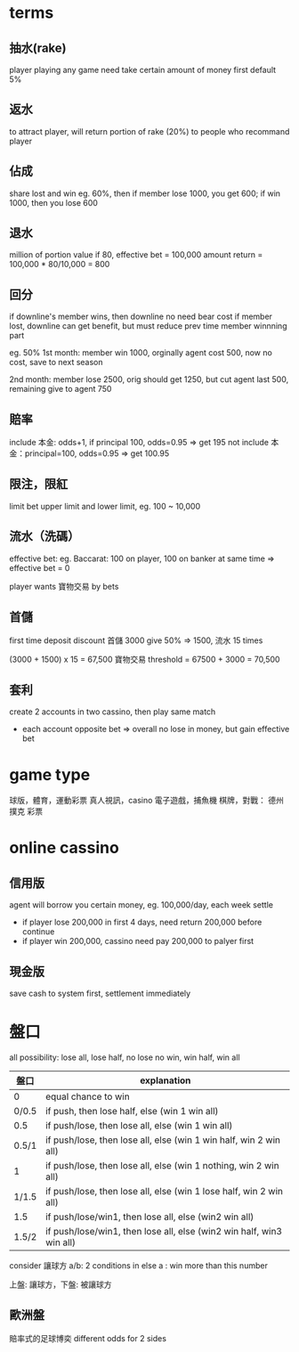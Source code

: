 # terms
## 抽水(rake)
player playing any game need take certain amount of money first
default 5%

## 返水
to attract player, will return portion of rake (20%) to people who recommand player

## 佔成
share lost and win
eg. 60%, then if member lose 1000, you get 600; if win 1000, then you lose 600

## 退水
million of portion value
if 80, effective bet = 100,000
amount return = 100,000 * 80/10,000 = 800

## 回分
if downline's member wins, then downline no need bear cost
if member lost, downline can get benefit, but must reduce prev time member winnning part

eg. 50%
1st month: 
member win 1000, orginally agent cost 500, now no cost, save to next season

2nd month: 
member lose 2500, orig should get 1250, but cut agent last 500, remaining give to agent 750

## 賠率
include 本金: odds+1, if principal 100, odds=0.95 => get 195
not include 本金：principal=100, odds=0.95 => get 100.95

## 限注，限紅
limit bet upper limit and lower limit, eg. 100 ~ 10,000

## 流水（洗碼）
effective bet: 
eg. Baccarat: 100 on player, 100 on banker at same time => effective bet = 0

player wants 寶物交易 by bets

## 首儲
first time deposit discount
首儲 3000 give 50% => 1500, 流水 15 times

(3000 + 1500) x 15 = 67,500
寶物交易 threshold = 67500 + 3000 = 70,500

## 套利
create 2 accounts in two cassino, then play same match
- each account opposite bet => overall no lose in money, but gain effective bet


# game type 
球版，體育，運動彩票
真人視訊，casino
電子遊戲，捕魚機
棋牌，對戰： 德州撲克
彩票


# online cassino
## 信用版
agent will borrow you certain money, eg. 100,000/day, each week settle
- if player lose 200,000 in first 4 days, need return 200,000 before continue
- if player win 200,000, cassino need pay 200,000 to palyer first

## 現金版
save cash to system first, settlement immediately



# 盤口
all possibility: lose all, lose half, no lose no win, win half, win all

| 盤口  | explanation                                                          |
|-------|----------------------------------------------------------------------|
| 0     | equal chance to win                                                  |
| 0/0.5 | if push, then lose half, else (win 1 win all)                        |
| 0.5   | if push/lose, then lose all, else (win 1 win all)                    |
| 0.5/1 | if push/lose, then lose all, else (win 1 win half, win 2 win all)    |
| 1     | if push/lose, then lose all, else (win 1 nothing, win 2 win all)     |
| 1/1.5 | if push/lose, then lose all, else (win 1 lose half, win 2 win all)   |
| 1.5   | if push/lose/win1, then lose all, else (win2 win all)                |
| 1.5/2 | if push/lose/win1, then lose all, else (win2 win half, win3 win all) |

consider 讓球方
a/b: 2 conditions in else
a : win more than this number

上盤: 讓球方，下盤: 被讓球方

## 歐洲盤
賠率式的足球博奕
different odds for 2 sides


















